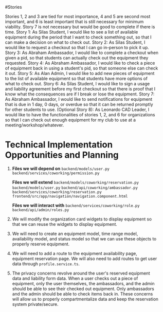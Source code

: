 #Stories

Stories 1, 2 and 3 are tied for most importance, 4 and 5 are second most important, and 6 is least important that is still necessary for minimum viability. Story 7 is not necessary but would be good to complete if there is time.
Story 1: As Silas Student, I would like to see a list of available equipment during the period that I want to check something out, so that I can make a decision on what to check out.
Story 2: As Silas Student, I would like to request a checkout so that I can go in-person to pick it up.
Story 3: As Abraham Ambassador, I would like to complete a checkout when given a pid, so that students can actually check out the equipment they requested.
Story 4: As Abraham Ambassador, I would like to check a piece of equipment back in using a student's pid, so that someone else can check it out.
Story 5: As Alan Admin, I would like to add new pieces of equipment to the list of available equipment so that students have more options of what to check out.
Story 6: As Silas Student, I would like to sign a usage and liability agreement before my first checkout so that there is proof that I know what the consequences are if I break or lose the equipment.
Story 7: As Abraham Ambassador, I would like to send notifications for equipment that is due in 1 day, 0 days, or overdue so that it can be returned promptly for other students to use.
(Optional Story 8): As Leonardo CAD Leader, I would like to have the functionalities of stories 1, 2, and 6 for organizations so that I can check out enough equipment for my club to use at a meeting/workshop/whatever.

# Technical Implementation Opportunities and Planning

1. **Files we will depend on**
   `backend/models/user.py`
   `backend/services/coworking/permission.py`

   **Files we will extend**
   `backend/models/coworking/reservation.py`
   `backend/models/user.py`
   `backend/api/coworking/ambassador.py`
   `backend/services/coworking/reservation.py`
   `frontend/src/app/navigation/navigation.component.html`

   **Files we will interact with**
   `backend/services/coworking/role.py`
   `backend/api/admin/roles.py`

2. We will modify the organization card widgets to display equipment so that we can reuse the widgets to display equipment.
3. We will need to create an equipment model, time range model, availability model, and status model so that we can use these objects to properly reserve equipment.
4. We will need to add a route to the equipment availability page, equipment reservation page. We will also need to add routes to get user data through `profile.service.ts`.
5. The privacy concerns revolve around the user's reserved equipment data and liability form data. When a user checks out a piece of equipment, only the user themselves, the ambassadors, and the admin should be able to see their checked out equipment. Only ambassadors and the admin should be able to check items back in. These concerns will allow us to properly compartmentalize data and keep the reservation system private/secure.